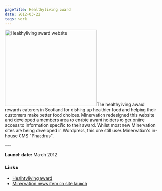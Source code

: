 ```yaml
---
pageTitle: Healthyliving award
date: 2012-03-22
tags: work
---
```

<p><img src="/assets/images/hla.png" alt="Healthyliving award website" width="300" height="249" />The healthyliving award rewards caterers in Scotland for dishing up healthier food and helping their customers make better food choices. Minervation redesigned this website and developed a members area to enable award holders to get online access to information specific to their award. Whilst most new Minervation sites are being developed in Wordpress, this one still uses Minervation's in-house CMS "Phaedrus".</p>
---

<p><strong>Launch date:</strong> March 2012</p>
<h3>Links</h3>
<ul>
<li><a href="http://www.healthylivingaward.co.uk/">Healhtyliving award</a></li>
<li><a href="http://www.minervation.com/healthy-eating-out-in-scotland/">Minervation news item on site launch</a></li>
</ul>